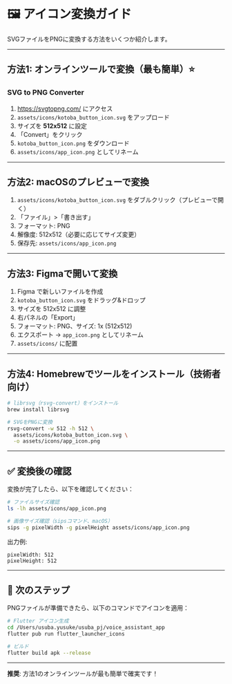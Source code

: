 # 🖼️ アイコン変換ガイド

SVGファイルをPNGに変換する方法をいくつか紹介します。

---

## 方法1: オンラインツールで変換（最も簡単）⭐️

### SVG to PNG Converter

1. https://svgtopng.com/ にアクセス
2. `assets/icons/kotoba_button_icon.svg` をアップロード
3. サイズを **512x512** に設定
4. 「Convert」をクリック
5. `kotoba_button_icon.png` をダウンロード
6. `assets/icons/app_icon.png` としてリネーム

---

## 方法2: macOSのプレビューで変換

1. `assets/icons/kotoba_button_icon.svg` をダブルクリック（プレビューで開く）
2. 「ファイル」>「書き出す」
3. フォーマット: PNG
4. 解像度: 512x512（必要に応じてサイズ変更）
5. 保存先: `assets/icons/app_icon.png`

---

## 方法3: Figmaで開いて変換

1. Figma で新しいファイルを作成
2. `kotoba_button_icon.svg` をドラッグ&ドロップ
3. サイズを 512x512 に調整
4. 右パネルの「Export」
5. フォーマット: PNG、サイズ: 1x (512x512)
6. エクスポート → `app_icon.png` としてリネーム
7. `assets/icons/` に配置

---

## 方法4: Homebrewでツールをインストール（技術者向け）

```bash
# librsvg（rsvg-convert）をインストール
brew install librsvg

# SVGをPNGに変換
rsvg-convert -w 512 -h 512 \
  assets/icons/kotoba_button_icon.svg \
  -o assets/icons/app_icon.png
```

---

## ✅ 変換後の確認

変換が完了したら、以下を確認してください：

```bash
# ファイルサイズ確認
ls -lh assets/icons/app_icon.png

# 画像サイズ確認（sipsコマンド、macOS）
sips -g pixelWidth -g pixelHeight assets/icons/app_icon.png
```

出力例:
```
pixelWidth: 512
pixelHeight: 512
```

---

## 🚀 次のステップ

PNGファイルが準備できたら、以下のコマンドでアイコンを適用：

```bash
# Flutter アイコン生成
cd /Users/usuba.yusuke/usuba_pj/voice_assistant_app
flutter pub run flutter_launcher_icons

# ビルド
flutter build apk --release
```

---

**推奨**: 方法1のオンラインツールが最も簡単で確実です！

